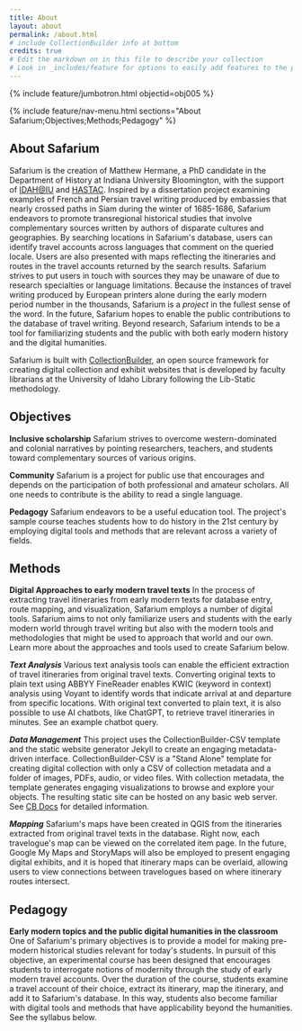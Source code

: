 ```yaml
---
title: About
layout: about
permalink: /about.html
# include CollectionBuilder info at bottom
credits: true
# Edit the markdown on in this file to describe your collection
# Look in _includes/feature for options to easily add features to the page
---
```


{% include feature/jumbotron.html objectid=obj005 %} 

{% include feature/nav-menu.html sections="About Safarium;Objectives;Methods;Pedagogy" %}



## About Safarium

Safarium is the creation of Matthew Hermane, a PhD candidate in the Department of History at Indiana University Bloomington, with the support of [IDAH@IU](https://idah.indiana.edu/index.html) and [HASTAC](https://hastac.hcommons.org/). Inspired by a dissertation project examining examples of French and Persian travel writing produced by embassies that nearly crossed paths in Siam during the winter of 1685-1686, Safarium endeavors to promote transregional historical studies that involve complementary sources written by authors of disparate cultures and geographies. By searching locations in Safarium's database, users can identify travel accounts across languages that comment on the queried locale. Users are also presented with maps reflecting the itineraries and routes in the travel accounts returned by the search results. Safarium strives to put users in touch with sources they may be unaware of due to research specialties or language limitations. Because the instances of travel writing produced by European printers alone during the early modern period number in the thousands, Safarium is a *project* in the fullest sense of the word. In the future, Safarium hopes to enable the public contributions to the database of travel writing. Beyond research, Safarium intends to be a tool for familiarizing students and the public with both early modern history and the digital humanities.

Safarium is built with [CollectionBuilder](https://github.com/CollectionBuilder/), an open source framework for creating digital collection and exhibit websites that is developed by faculty librarians at the University of Idaho Library following the Lib-Static methodology.



## Objectives 

**Inclusive scholarship** Safarium strives to overcome western-dominated and colonial narratives by pointing researchers, teachers, and students toward complementary sources of various origins.

**Community** Safarium is a project for public use that encourages and depends on the participation of both professional and amateur scholars. All one needs to contribute is the ability to read a single language. 

**Pedagogy** Safarium endeavors to be a useful education tool. The project's sample course teaches students how to do history in the 21st century by employing digital tools and methods that are relevant across a variety of fields. 



## Methods

**Digital Approaches to early modern travel texts** In the process of extracting travel itineraries from early modern texts for database entry, route mapping, and visualization, Safarium employs a number of digital tools. Safarium aims to not only familiarize users and students with the early modern world through travel writing but also with the modern tools and methodologies that might be used to approach that world and our own. Learn more about the approaches and tools used to create Safarium below.

***Text Analysis*** Various text analysis tools can enable the efficient extraction of travel itineraries from original travel texts. Converting original texts to plain text using ABBYY FineReader enables KWIC (keyword in context) analysis using Voyant to identify words that indicate arrival at and departure from specific locations. With original text converted to plain text, it is also possible to use AI chatbots, like ChatGPT, to retrieve travel itineraries in minutes. See an example chatbot query.

***Data Management*** This project uses the CollectionBuilder-CSV template and the static website generator Jekyll to create an engaging metadata-driven interface. CollectionBuilder-CSV is a "Stand Alone" template for creating digital collection with only a CSV of collection metadata and a folder of images, PDFs, audio, or video files. With collection metadata, the template generates engaging visualizations to browse and explore your objects. The resulting static site can be hosted on any basic web server. See [CB Docs](https://collectionbuilder.github.io/cb-docs/) for detailed information.

***Mapping*** Safarium's maps have been created in QGIS from the itineraries extracted from original travel texts in the database. Right now, each travelogue's map can be viewed on the correlated item page. In the future, Google My Maps and StoryMaps will also be employed to present engaging digital exhibits, and it is hoped that itinerary maps can be overlaid, allowing users to view connections between travelogues based on where itinerary routes intersect.



## Pedagogy

**Early modern topics and the public digital humanities in the classroom** One of Safarium's primary objectives is to provide a model for making pre-modern historical studies relevant for today's students. In pursuit of this objective, an experimental course has been designed that encourages students to interrogate notions of modernity through the study of early modern travel accounts. Over the duration of the course, students examine a travel account of their choice, extract its itinerary, map the itinerary, and add it to Safarium's database. In this way, students also become familiar with digital tools and methods that have applicability beyond the humanities. See the syllabus below.

<!-- IMPORTANT!!! DELETE this comment and the include below when you are finished editing this page for your collection. The include below introduces about page features. They will show up on your collection's about page until you delete it.  -->
